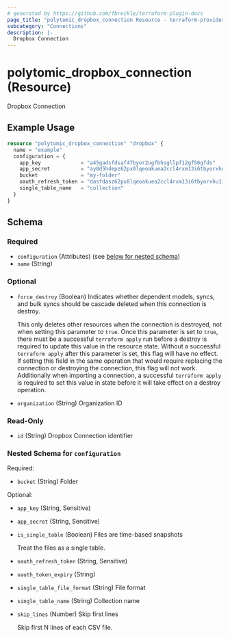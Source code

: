 ```yaml
---
# generated by https://github.com/fbreckle/terraform-plugin-docs
page_title: "polytomic_dropbox_connection Resource - terraform-provider-polytomic"
subcategory: "Connections"
description: |-
  Dropbox Connection
---
```


# polytomic_dropbox_connection (Resource)

Dropbox Connection

## Example Usage

```terraform
resource "polytomic_dropbox_connection" "dropbox" {
  name = "example"
  configuration = {
    app_key             = "a45gadsfdsaf47byor2ugfbhsgllpf12gf56gfds"
    app_secret          = "ay8d5hdepz62px8lqeoakuea2ccl4rxm13i6tbyorxhu1i20kc8ruvksmzxq"
    bucket              = "my-folder"
    oauth_refresh_token = "dasfdasz62px8lqeoakuea2ccl4rxm13i6tbyorxhu1i20kc8ruvksmzxq"
    single_table_name   = "collection"
  }
}
```

<!-- schema generated by tfplugindocs -->
## Schema

### Required

- `configuration` (Attributes) (see [below for nested schema](#nestedatt--configuration))
- `name` (String)

### Optional

- `force_destroy` (Boolean) Indicates whether dependent models, syncs, and bulk syncs should be cascade
deleted when this connection is destroy.

  This only deletes other resources when the connection is destroyed, not when
setting this parameter to `true`. Once this parameter is set to `true`, there
must be a successful `terraform apply` run before a destroy is required to
update this value in the resource state. Without a successful `terraform apply`
after this parameter is set, this flag will have no effect. If setting this
field in the same operation that would require replacing the connection or
destroying the connection, this flag will not work. Additionally when importing
a connection, a successful `terraform apply` is required to set this value in
state before it will take effect on a destroy operation.
- `organization` (String) Organization ID

### Read-Only

- `id` (String) Dropbox Connection identifier

<a id="nestedatt--configuration"></a>
### Nested Schema for `configuration`

Required:

- `bucket` (String) Folder

Optional:

- `app_key` (String, Sensitive)
- `app_secret` (String, Sensitive)
- `is_single_table` (Boolean) Files are time-based snapshots

    Treat the files as a single table.
- `oauth_refresh_token` (String, Sensitive)
- `oauth_token_expiry` (String)
- `single_table_file_format` (String) File format
- `single_table_name` (String) Collection name
- `skip_lines` (Number) Skip first lines

    Skip first N lines of each CSV file.


